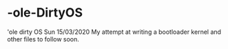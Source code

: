 # -ole-DirtyOS
'ole dirty OS
Sun 15/03/2020
My attempt at writing a bootloader kernel and other files to follow soon.
